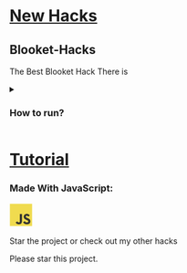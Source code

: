  # [New Hacks](https://github.com/hackthegamezjj/BLOOKET)


## Blooket-Hacks
The Best Blooket Hack There is

<details><summary><h3>How to run?</h3></summary>
simply select a hack folder and copy it then on your computer left click and click on inspect then go to console and paste the hack in then 
refresh your browser.
</details>





# [Tutorial](https://www.youtube.com/watch?v=0pJW6SOabk0)










<h3 align="left">Made With JavaScript:</h3>
<p align="left"> <a href="https://developer.mozilla.org/en-US/docs/Web/JavaScript" target="_blank" rel="noreferrer"> <img
src="https://raw.githubusercontent.com/devicons/devicon/master/icons/javascript/javascript-original.svg" alt="javascript" width="40" height="40"/> </a> </p>

Star the project or check out my other hacks 

Please star this project.

